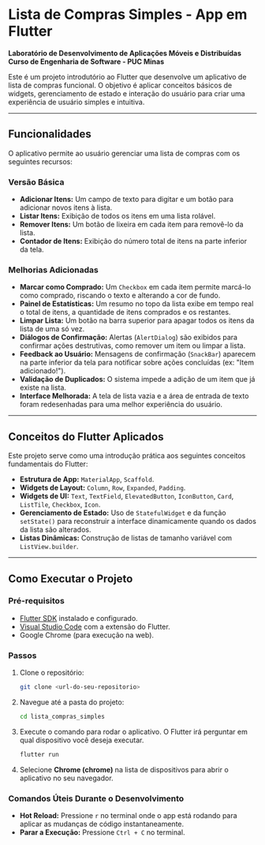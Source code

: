 # Lista de Compras Simples - App em Flutter

**Laboratório de Desenvolvimento de Aplicações Móveis e Distribuídas**
**Curso de Engenharia de Software - PUC Minas**

Este é um projeto introdutório ao Flutter que desenvolve um aplicativo de lista de compras funcional. O objetivo é aplicar conceitos básicos de widgets, gerenciamento de estado e interação do usuário para criar uma experiência de usuário simples e intuitiva.

---

## Funcionalidades

O aplicativo permite ao usuário gerenciar uma lista de compras com os seguintes recursos:

### Versão Básica
* **Adicionar Itens:** Um campo de texto para digitar e um botão para adicionar novos itens à lista.
* **Listar Itens:** Exibição de todos os itens em uma lista rolável.
* **Remover Itens:** Um botão de lixeira em cada item para removê-lo da lista.
* **Contador de Itens:** Exibição do número total de itens na parte inferior da tela.

### Melhorias Adicionadas
* **Marcar como Comprado:** Um `Checkbox` em cada item permite marcá-lo como comprado, riscando o texto e alterando a cor de fundo.
* **Painel de Estatísticas:** Um resumo no topo da lista exibe em tempo real o total de itens, a quantidade de itens comprados e os restantes.
* **Limpar Lista:** Um botão na barra superior para apagar todos os itens da lista de uma só vez.
* **Diálogos de Confirmação:** Alertas (`AlertDialog`) são exibidos para confirmar ações destrutivas, como remover um item ou limpar a lista.
* **Feedback ao Usuário:** Mensagens de confirmação (`SnackBar`) aparecem na parte inferior da tela para notificar sobre ações concluídas (ex: "Item adicionado!").
* **Validação de Duplicados:** O sistema impede a adição de um item que já existe na lista.
* **Interface Melhorada:** A tela de lista vazia e a área de entrada de texto foram redesenhadas para uma melhor experiência do usuário.

---

## Conceitos do Flutter Aplicados

Este projeto serve como uma introdução prática aos seguintes conceitos fundamentais do Flutter:

* **Estrutura de App:** `MaterialApp`, `Scaffold`.
* **Widgets de Layout:** `Column`, `Row`, `Expanded`, `Padding`.
* **Widgets de UI:** `Text`, `TextField`, `ElevatedButton`, `IconButton`, `Card`, `ListTile`, `Checkbox`, `Icon`.
* **Gerenciamento de Estado:** Uso de `StatefulWidget` e da função `setState()` para reconstruir a interface dinamicamente quando os dados da lista são alterados.
* **Listas Dinâmicas:** Construção de listas de tamanho variável com `ListView.builder`.

---

## Como Executar o Projeto

### Pré-requisitos
* [Flutter SDK](https://flutter.dev/docs/get-started/install) instalado e configurado.
* [Visual Studio Code](https://code.visualstudio.com/) com a extensão do Flutter.
* Google Chrome (para execução na web).

### Passos

1.  Clone o repositório:
    ```bash
    git clone <url-do-seu-repositorio>
    ```

2.  Navegue até a pasta do projeto:
    ```bash
    cd lista_compras_simples
    ```

3.  Execute o comando para rodar o aplicativo. O Flutter irá perguntar em qual dispositivo você deseja executar.
    ```bash
    flutter run
    ```

4.  Selecione **Chrome (chrome)** na lista de dispositivos para abrir o aplicativo no seu navegador.

### Comandos Úteis Durante o Desenvolvimento
* **Hot Reload:** Pressione `r` no terminal onde o app está rodando para aplicar as mudanças de código instantaneamente.
* **Parar a Execução:** Pressione `Ctrl + C` no terminal.